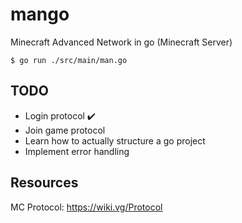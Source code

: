 # mango
Minecraft Advanced Network in go (Minecraft Server) 


`$ go run ./src/main/man.go`

## TODO
- Login protocol ✔️
- Join game protocol
- Learn how to actually structure a go project
- Implement error handling

## Resources

MC Protocol: https://wiki.vg/Protocol
